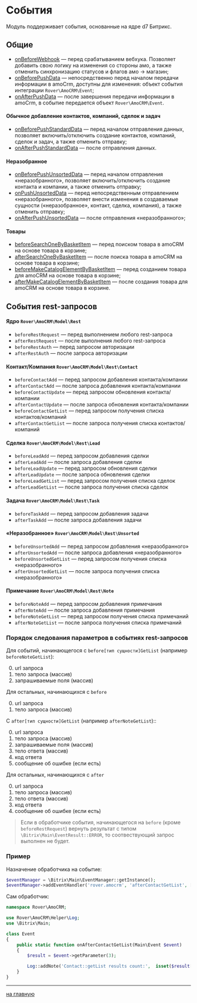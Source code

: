 # События
Модуль поддерживает события, основанные на ядре d7 Битрикс.

## Общие
* [onBeforeWebhook](./events/onbeforewebhook.md) — перед срабатыванием вебхука. Позволяет добавить свою логику на изменения со стороны амо, а также отменить синхронизацию статусов и флагов амо -> магазин;
* [onBeforePushData](./events/onbeforepushdata.md) — непосредственно перед началом передачи информации в amoCrm, доступны для изменения: объект события интеграции `Rover\AmoCRM\Event`;
* [onAfterPushData](./events/onafterpushdata.md) — после завершения передачи информации в amoCrm, в событие передается объект `Rover\AmoCRM\Event`.

#### Обычное добавление контактов, компаний, сделок и задач
* [onBeforePushStandardData](./events/onbeforepushstandarddata.md) — перед началом отправления данных, позволяет включить/отключить создание контактов, компаний, сделок и задач, а также отменить отправку;
* [onAfterPushStandardData](./events/onafterpushstandarddata.md) — после отправления данных.

#### Неразобранное
* [onBeforePushUnsortedData](./events/onbeforepushunsorteddata.md) — перед началом отправления «неразобранного», позволяет включить/отключить создание контакта и компании, а также отменить отправку;
* [onPushUnsortedData](./events/onpushunsorteddata.md) — перед непосредственным отправлением «неразобранного», позволяет внести изменения в создаваемые сущности («неразобранное», контакт, сделка, компания), а также отменить отправку;
* [onAfterPushUnsortedData](./events/onafterpushunsorteddata.md) — после отправления «неразобранного»;
  
#### Товары
* [beforeSearchOneByBasketItem](./events/beforesearchonebybasketitem.md) — перед поиском товара в amoCRM на основе товара в корзине;
* [afterSearchOneByBasketItem](./events/aftersearchonebybasketitem.md) — после поиска товара в amoCRM на основе товара в корзине;
* [beforeMakeCatalogElementByBasketItem](./events/beforemakecatalogelementbybasketitem.md) — перед созданием товара для amoCRM на основе товара в корзине;
* [afterMakeCatalogElementByBasketItem](./events/aftermakecatalogelementbybasketitem.md) — после создания товара для amoCRM на основе товара в корзине.
  
## События rest-запросов
#### Ядро `Rover\AmoCRM\Model\Rest`
* `beforeRestRequest` — перед выполнением любого rest-запроса
* `afterRestRequest` — после выполнения любого rest-запроса
* `beforeRestAuth` — перед запросом авторизации
* `afterRestAuth` — после запроса авторизации

#### Контакт/Компания `Rover\AmoCRM\Model\Rest\Contact`
* `beforeContactAdd` — перед запросом добавления контакта/компании
* `afterContactAdd` — после запроса добавления контакта/компании
* `beforeContactUpdate` — перед запросом обновления контакта/компании
* `afterContactUpdate` — после запроса обновления контакта/компании
* `beforeContactGetList` — перед запросом получения списка контактов/компаний
* `afterContactGetList` — после запроса получения списка контактов/компаний
    
#### Сделка `Rover\AmoCRM\Model\Rest\Lead`
* `beforeLeadAdd` — перед запросом добавления сделки
* `afterLeadAdd` — после запроса добавления сделки
* `beforeLeadUpdate` — перед запросом обновления сделки
* `afterLeadUpdate` — после запроса обновления сделки
* `beforeLeadGetList` — перед запросом получения списка сделок
* `afterLeadGetList` — после запроса получения списка сделок

#### Задача `Rover\AmoCRM\Model\Rest\Task`
* `beforeTaskAdd` — перед запросом добавления задачи
* `afterTaskAdd` — после запроса добавления задачи

#### «Неразобранное» `Rover\AmoCRM\Model\Rest\Unsorted`
* `beforeUnsortedAdd` — перед запросом добавления «неразобранного»
* `afterUnsortedAdd` — после запроса добавления «неразобранного»
* `beforeUnsortedGetList` — перед запросом получения списка «неразобранного»
* `afterUnsortedGetList` — после запроса получения списка «неразобранного»
    
#### Примечание `Rover\AmoCRM\Model\Rest\Note`
* `beforeNoteAdd` — перед запросом добавления примечания
* `afterNoteAdd` — после запроса добавления примечания
* `beforeNoteGetList` — перед запросом получения списка примечаний
* `afterNoteGetList` — после запроса получения списка примечаний

### Порядок следования параметров в событиях rest-запросов  
Для событий, начинающегося с `before[тип сущности]GetList` (например `beforeNoteGetList`):

0. url запроса
1. тело запроса (массив)
2. запрашиваемые поля (массив)

Для остальных, начинающихся с `before`

0. url запроса
1. тело запроса (массив)

С `after[тип сущности]GetList` (например `afterNoteGetList`)::

0. url запроса
1. тело запроса (массив)
2. запрашиваемые поля (массив)
3. тело ответа (массив)
4. код ответа
5. сообщение об ошибке (если есть)

Для остальных, начинающихся с `after`

0. url запроса
1. тело запроса (массив)
2. тело ответа (массив)
3. код ответа
4. сообщение об ошибке (если есть)

> Если в обработчике события, начинающегося на `before` (кроме `beforeRestRequest`) вернуть результат с типом `\Bitrix\Main\EventResult::ERROR`, то соотвествующий запрос выполнен не будет.

### Пример
Назначение обработчика на событие:
```php
$eventManager = \Bitrix\Main\EventManager::getInstance();
$eventManager->addEventHandler('rover.amocrm', 'afterContactGetList', ['\Rover\AmoCRM\Event', 'onAfterContactGetList']);
```
Сам обработчик:
```php 
namespace Rover\AmoCRM;

use Rover\AmoCRM\Helper\Log;
use \Bitrix\Main;

class Event
{
    public static function onAfterContactGetList(Main\Event $event)
    {
        $result = $event->getParameter(3);

        Log::addNote('Contact::getList results count:',  isset($result['_embedded']['items']) ? count($result['_embedded']['items']) : 0);
    }
}
```

---
[на главную](./README.MD)    